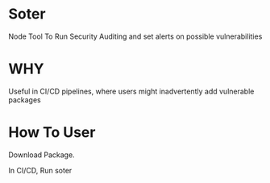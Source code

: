 # Soter
Node Tool To Run Security Auditing and set alerts on possible vulnerabilities



# WHY
Useful in CI/CD pipelines, where users might inadvertently add vulnerable packages


# How To User
Download Package. 

In CI/CD, Run soter

